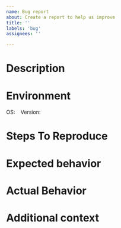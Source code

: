 ```yaml
---
name: Bug report
about: Create a report to help us improve
title: ''
labels: 'bug'
assignees: ''

---
```


# Description
<!-- A clear and concise description of what the bug is. -->

# Environment
OS: ` ` <!-- the OS + version you’re running Kubescape on, e.g Ubuntu 22.04 LTS  -->
Version: ` ` <!-- the version that Kubescape reports when you run `kubescape version`  -->
 
# Steps To Reproduce
<!--
Steps to reproduce the behavior:
1. Go to '...'
2. Click on '....'
3. Scroll down to '....'
4. See error
-->

# Expected behavior
<!-- A clear and concise description of what you expected to happen. -->

# Actual Behavior
<!-- A clear and concise description of what happened. If applicable, add screenshots to help explain your  problem. -->

# Additional context
<!-- Add any other context about the problem here. -->
